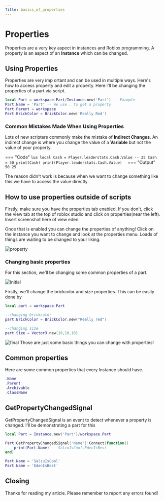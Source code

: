 ```yaml
---
Title: basics_of_properties
---
```


# Properties
Properties are a very key aspect in instances and Roblox programming. A property is an aspect of an **Instance** which can be changed.

## Using Properties
Properties are very imp ortant and can be used in multiple ways. Here's how to access property and edit a property. Here I'll be changing the properties of a part via script.

```lua
local Part = workspace.Part/Instance.new('Part') -- Example
Part.Name = 'Part' -- We use . to get a property
Part.Parent = workspace
Part.BrickColor = BrickColor.new('Really Red')
```
### Common Mistakes Made When Using Properties
Lots of new scripters commonly make the mistake of **Indirect Changes**.
An indirect change is where you change the value of a **Variable** but not the value of your property.

=== "Code"
    ```lua
    local Cash = Player.leaderstats.Cash.Value -- 25
    Cash = 50
    print(Cash)
    print(Player.leaderstats.Cash.Value) 
    ```
=== "Output"
    ```
    50
    25
    ```

The reason didn't work is because when we want to change something like this we have to access the value directly.

## How to use properties outside of scripts
Firstly, make sure you have the properties tab enabled. If you don't, click the view tab at the top of roblox studio and click on properties(near the left).
Insert screenshot here of view eden

Once that is enabled you can change the properties of anything!
Click on the instance you want to change and look at the properties menu. Loads of things are waiting to be changed to your liking.

![property](https://imgur.com/xWPj57h.png)


### Changing basic properties
For this section, we'll be changing some common properties of a part.

![initial](https://imgur.com/EpRjzmV.png)

Firstly, we'll change the brickcolor and size properties. This can be easily done by 

```lua
local part = workspace.Part

--changing brickcolor
part.BrickColor = BrickColor.new("Really red")

--changing size
part.Size = Vector3.new(10,10,10)
```

![final](https://imgur.com/KIbjpuw.png)
Those are just some basic things you can change with properties!

## Common properties
Here are some common properties that every Instance should have.

```lua
.Name
.Parent
.Archivable 
.ClassName
```


## GetPropertyChangedSignal
GetPropertyChangedSignal is an event to detect whenever a property is changed.
I'll be demonstrating a part for this

```lua
local Part = Instance.new('Part')/workspace.Part

Part:GetPropertyChangedSignal('Name'):Connect(function()
    print(Part.Name) -- SalzuIsCool,EdenIsBest
end)

Part.Name = 'SalzuIsCool'
Part.Name = 'EdenIsBest'
```

## Closing
Thanks for reading my article. Please remember to report any errors found!